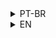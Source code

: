 <details>
<summary>PT-BR</summary>
  
## Descrição

Este projeto consiste em uma API com CRUD para gerenciar uma concessionária de veículos.
  
## Tecnologias

- Node;
- TypeScript;
- Mongoose;
- MongoDB;
- Docker;
  
## Como rodar esse projeto

- Clone o projeto: `git clone git@github.com:VictorMattV/car_shop_project.git`;
- Suba os containers: `docker-compose up -d`;
- Inicialize a aplicação: `npm run dev`.  

## Endpoints

A seguir, estão descritos os endpoints da aplicação:

### Cadastro de Carros

`POST /cars`

Endpoint responsável pelo cadastro de um novo carro.

#### Body:

`{  "model":  "Marea",  "year":  2002,  "color":  "Black",  "status":  true,  "buyValue":  15.990,  "doorsQty":  4,  "seatsQty":  5  }` 

#### Resposta:

`{  "_id":  "6157f3c3e962cd7e0c51259b",  "model":  "Marea",  "year":  2002,  "color":  "Black",  "status":  true,  "buyValue":  15990,  "doorsQty":  4,  "seatsQty":  5,  "__v":  0  }` 

### Listagem de Carros

`GET /cars`

Endpoint responsável pela listagem de carros cadastrados na concessionária.

### Listar carro por ID

`GET /cars/:id`

Endpoint responsável por listar um carro específico através do seu ID.

### Atualizar carro por ID

`PUT /cars/:id`

Endpoint responsável por atualizar um carro específico através do seu ID.

#### Body:

`{  "model":  "Marea",  "year":  1992,  "color":  "Red",  "status":  true,  "buyValue":  12.000,  "doorsQty":  2,  "seatsQty":  5  }`

#### Resposta:

`{  "_id":  "6157f3c3e962cd7e0c51259b",  "model":  "Marea",  "year":  1992,  "color":  "Red",  "status":  true,  "buyValue":  12000,  "doorsQty":  2,  "seatsQty":  5,  "__v":  0  } `

 
### Cadastro de Motos

`POST /motorcycles`

Endpoint responsável pelo cadastro de uma nova moto.

#### Body:

`{  "model":  "Honda Cb 600f Hornet",  "year":  2005,  "color":  "Yellow",  "status":  true,  "buyValue":  30000,  "category":  "Street",  "engineCapacity":  600  }` 

#### Resposta:

`{  "_id":  "6158f3c3e558cde0c51259b",  "model":  "Honda Cb 600f Hornet",  "year":  2005,  "color":  "Yellow",  "status":  true,  "buyValue":  30000,  "category":  "Street",  "engineCapacity":  600, "__v":  0  }` 

### Listagem de Motos

`GET /motorcycles`

Endpoint responsável pela listagem de motos cadastrados na concessionária.

### Listar moto por ID

`GET /motorcycles/:id`

Endpoint responsável por listar uma moto específica através do seu ID.

### Atualizar moto por ID

`PUT /moto/:id`

Endpoint responsável por atualizar uma moto específica através do seu ID.

#### Body:

`{ "model":  "Honda Cb 600f Hornet",  "year":  2015,  "color":  "Red",  "status":  true,  "buyValue":  45000,  "category":  "Street",  "engineCapacity":  600}`

#### Resposta:

`{  "_id":  "8938f3d5f991cd5e1c51260b",  model":  "Honda Cb 600f Hornet",  "year":  2015,  "color":  "Red",  "status":  true,  "buyValue":  45000,  "category":  "Street",  "engineCapacity":  600  "__v":  0  } `


### Cobertura de Testes

Foram escritos testes para cobrir 80% da camada de Services, utilizando stub do banco de dados MongoDB.
  
</details>

<details>
<summary>EN</summary>

## Description

This project consists of an API with CRUD to manage a car dealership.
  
## Technologies

- Node;
- TypeScript;
- Mongoose;
- MongoDB;
- Docker;
  
## How to run this project

- Clone the project: `git clone git@github.com:VictorMattV/car_shop_project.git`;
- Upload the containers: `docker-compose up -d`;
- Start the application: `npm run dev`.  

## Endpoints

The application endpoints are described below:

### Car Registration

`POST /cars`

Endpoint responsible for registering a new car.

#### Body:

`{ "model": "Marea", "year": 2002, "color": "Black", "status": true, "buyValue": 15,990, "doorsQty": 4, "seatsQty": 5 }`

#### Response:

`{ "_id": "6157f3c3e962cd7e0c51259b", "model": "Marea", "year": 2002, "color": "Black", "status": true, "buyValue": 15990, "doorsQty": 4, "seatsQty": 5, "__v": 0 }`

### Car Listing

`GET /cars`

Endpoint responsible for listing cars registered at the dealership.

### List car by ID

`GET /cars/:id`

Endpoint responsible for listing a specific car through its ID.

### Update car by ID

`PUT /cars/:id`

Endpoint responsible for updating a specific car through its ID.

#### Body:

`{ "model": "Marea", "year": 1992, "color": "Red", "status": true, "buyValue": 12,000, "doorsQty": 2, "seatsQty": 5 }`

#### Response:

`{ "_id": "6157f3c3e962cd7e0c51259b", "model": "Marea", "year": 1992, "color": "Red", "status": true, "buyValue": 12000, "doorsQty": 2, "seatsQty": 5, "__v": 0 } `

 
### Motorcycle Registration

`POST /motorcycles`

Endpoint responsible for registering a new motorcycle.

#### Body:

`{ "model": "Honda Cb 600f Hornet", "year": 2005, "color": "Yellow", "status": true, "buyValue": 30000, "category": "Street", "engineCapacity" : 600 }`

#### Response:

`{ "_id": "6158f3c3e558cde0c51259b", "model": "Honda Cb 600f Hornet", "year": 2005, "color": "Yellow", "status": true, "buyValue": 30000, "category" : "Street", "engineCapacity": 600, "__v": 0 }`

### Motorbike Listing

`GET /motorcycles`

Endpoint responsible for listing motorcycles registered at the dealership.

### List bike by ID

`GET /motorcycles/:id`

Endpoint responsible for listing a specific motorcycle through its ID.

### Update bike by ID

`PUT /moto/:id`

Endpoint responsible for updating a specific motorcycle through its ID.

#### Body:

`{ "model": "Honda Cb 600f Hornet", "year": 2015, "color": "Red", "status": true, "buyValue": 45000, "category": "Street", "engineCapacity" : 600}`

#### Response:

`{ "_id": "8938f3d5f991cd5e1c51260b", model": "Honda Cb 600f Hornet", "year": 2015, "color": "Red", "status": true, "buyValue": 45000, "category": "Street", "engineCapacity": 600 "__v": 0 } `


### Test Coverage

Tests were written to cover 80% of the Services layer, using the MongoDB database stub.


</details>
  
